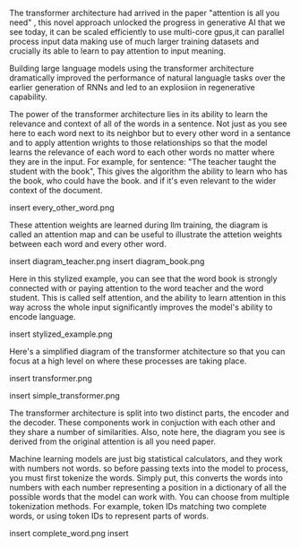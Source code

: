 The transformer architecture had arrived in the paper "attention is all you need" , this novel approach unlocked the progress in generative AI that we see today, it can be scaled efficiently to use multi-core gpus,it can parallel process input data making use of much larger training datasets and crucially its able to learn to pay attention to input meaning. 


Building large language models using the transformer architecture dramatically improved the performance of natural languagle tasks over the earlier generation of RNNs and led to an explosiion in regenerative capability.

The power of the transformer architecture lies in its ability to learn the relevance and context of all of the words in a sentence. Not just as you see here to each word next to its neighbor but to every other word in a sentance and to apply attention wrights to those relationships so that the model learns the relevance of each word to each other words no matter where they are in the input. For example, for sentence: "The teacher taught the student with the book", This gives the algorithm the ability to learn who has the book, who could have the book. and if it's even relevant to the wider context of the document.

insert every_other_word.png

These attention weights are learned during llm training, the diagram is called an attention map and can be useful to illustrate the attetion weights between each word and every other word.

insert diagram_teacher.png
insert diagram_book.png



Here in this stylized example, you can see that the word book is strongly connected with or paying attention to the word teacher and the word student. This is called self attention, and the ability to learn attention in this way across the whole input significantly improves the model's ability to encode language.

insert stylized_example.png

Here's a simplified diagram of the transformer atchitecture so that you can focus at a high level on where these processes are taking place.

insert transformer.png

insert simple_transformer.png

The transformer architecture is split into two distinct parts, the encoder and the decoder. These components work in conjuction with each other and they share a number of similarities. Also, note here, the diagram you see is derived from the original attention is all you need paper.


Machine learning models are just big statistical calculators, and they work with numbers not words. so before passing texts into the model to process, you must first tokenize the words. Simply put, this converts the words into numbers with each number representing a position in a dictionary of all the possible words that the model can work with. You can choose from multiple tokenization methods. For example, token IDs matching two complete words, or using token IDs to represent parts of words.

insert complete_word.png
insert 


